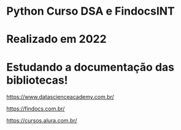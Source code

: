 # Python Curso DSA e FindocsINT
# Realizado em 2022
# Estudando a documentação das bibliotecas!
https://www.datascienceacademy.com.br/ <br>

https://findocs.com.br/ <br>

https://cursos.alura.com.br/